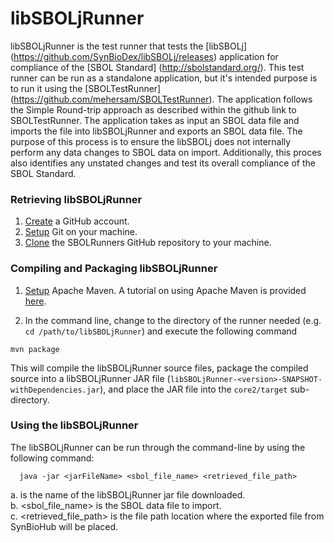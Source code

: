 libSBOLjRunner
===============

libSBOLjRunner is the test runner that tests the [libSBOLj] (https://github.com/SynBioDex/libSBOLj/releases) application for compliance of the [SBOL Standard] (http://sbolstandard.org/). This test runner can be run as a standalone application, but it's intended purpose is to run it using the [SBOLTestRunner] (https://github.com/mehersam/SBOLTestRunner). The application follows the Simple Round-trip approach as described within the github link to SBOLTestRunner. The application takes as input an SBOL data file and imports the file into libSBOLjRunner and exports an SBOL data file. The purpose of this process is to ensure the libSBOLj does not internally perform any data changes to SBOL data on import. Additionally, this proces also identifies any unstated changes and test its overall compliance of the SBOL Standard.  

### Retrieving libSBOLjRunner

1. [Create](https://github.com/) a GitHub account.
2. [Setup](https://help.github.com/articles/set-up-git) Git on your machine.
3. [Clone](https://help.github.com/articles/cloning-a-repository/) the SBOLRunners GitHub repository to your machine.


### Compiling and Packaging libSBOLjRunner 

1. [Setup](http://maven.apache.org/download.cgi) Apache Maven. A tutorial on using Apache Maven is provided [here](http://maven.apache.org/guides/getting-started/index.html).

2. In the command line, change to the directory of the runner needed (e.g. ```cd /path/to/libSBOLjRunner```) and execute the following command

```
mvn package
```

This will compile the libSBOLjRunner source files, package the compiled source into a libSBOLjRunner JAR file (```libSBOLjRunner-<version>-SNAPSHOT-withDependencies.jar```), and place the JAR file into the ```core2/target``` sub-directory. 

### Using the libSBOLjRunner

The libSBOLjRunner can be run through the command-line by using the following command: 

```
  java -jar <jarFileName> <sbol_file_name> <retrieved_file_path> 
```

a. <jarFileName> is the name of the libSBOLjRunner jar file downloaded. <br />
b. <sbol_file_name> is the SBOL data file to import. <br />
c. <retrieved_file_path> is the file path location where the exported file from SynBioHub will be placed. <br />
